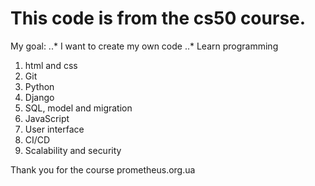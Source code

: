 # This code is from the cs50 course.
My goal:
..* I want to create my own code
..* Learn programming
1. html and css
2. Git
3. Python
4. Django
5. SQL, model and migration
6. JavaScript
7. User interface
8. CI/CD
9. Scalability and security

Thank you for the course prometheus.org.ua